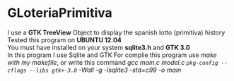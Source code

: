 # GLoteriaPrimitiva
I use a **GTK TreeView** Object to display the spanish lotto (primitiva) history  
Tested this program on **UBUNTU 12.04**  
You must have installed on your system **sqlite3.h** and **GTK 3.0**  
In this program I use Sqlite and GTK 
For complie this program use _make with my makefile_,  or write this command _gcc main.c model.c `pkg-config --cflags --libs gtk+-3.0` -Wall -g -lsqlite3 -std=c99 -o main_


